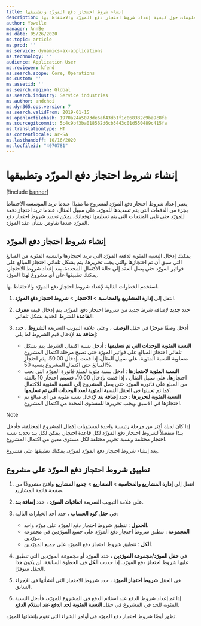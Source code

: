 ```yaml
---
title: إنشاء شروط احتجاز دفع المورّد وتطبيقها
description: يقدم هذا الموضوع معلومات حول كيفية إعداد شروط احتجاز دفع المورّد والاحتفاظ بها.
author: Yowelle
manager: AnnBe
ms.date: 05/26/2020
ms.topic: article
ms.prod: ''
ms.service: dynamics-ax-applications
ms.technology: ''
audience: Application User
ms.reviewer: kfend
ms.search.scope: Core, Operations
ms.custom: ''
ms.assetid: ''
ms.search.region: Global
ms.search.industry: Service industries
ms.author: andchoi
ms.dyn365.ops.version: 7
ms.search.validFrom: 2019-01-15
ms.openlocfilehash: 1970a24a5073de6af43db1f1c068332c9ba9c8fe
ms.sourcegitcommit: 5c4c9bf3ba018562d6cb3443c01d550489c415fa
ms.translationtype: HT
ms.contentlocale: ar-SA
ms.lasthandoff: 10/16/2020
ms.locfileid: "4070781"
---
```

# <a name="create-and-apply-vendor-payment-retention-terms"></a>إنشاء شروط احتجاز دفع المورّد وتطبيقها

[!include [banner](../includes/banner.md)] 

يعتبر إعداد شروط احتجاز دفع المورّد لمشروع ما مفيدًا عندما تريد المؤسسة الاحتفاظ بجزء من الدفعات التي يتم تسديدها للمورّد. على سبيل المثال، عندما تريد احتجاز دفعة للمورّد حتى تلبي المنتجات التي يتم تسليمها توقعاتك. يمكن تحديد شروط احتجاز دفع المورّد عندما تفاوض بشأن عقد المورّد.

## <a name="create-vendor-payment-retention-terms"></a>إنشاء شروط احتجاز دفع المورّد

يمكنك إدخال النسبة المئوية لدفعة المورّد التي تريد احتجازها والنسبة المئوية من المبالغ التي سبق أن تم احتجازها والتي يجب تحريرها. يتم بشكل تلقائي احتجاز المبالغ على فواتير المورّد حتى يصل العقد إلى حالة الاكتمال المحددة. بعد إعداد شروط الاحتجاز، يمكنك تطبيقها على أي مشروع لهذا المورّد.

استخدم الخطوات التالية لإعداد شروط احتجاز دفع المورّد والاحتفاظ بها. 

1. انتقل إلى **إدارة المشاريع والمحاسبة‬** > **الاحتجاز** > **شروط احتجاز دفع المورّد**.
2. حدد **جديد** لإضافة شرط جديد من شروط احتجاز دفع المورّد. يتم إدخال قيمة **معرف القاعدة** للشرط الجديد بشكل تلقائي. 
3. أدخل وصفًا موجزًا في حقل **الوصف** ، وعلى علامة التبويب السريعة **الشروط** ، حدد **إضافة بند** لإدخال قيم الشروط لما يلي:

   - **النسبة المئوية للوحدات التي تم تسليمها** : أدخل نسبة اكتمال الشرط. يتم بشكل تلقائي احتجاز المبالغ على فواتير المورّد حتى تصبح مرحلة اكتمال المشروع مساوية للنسبة المئوية. على سبيل المثال، إذا قمت بإدخال 50.00، يتم احتجاز المبالغ حتى اكتمال المشروع بنسبة 50%.
   - **النسبة المئوية لاحتجازها** : أدخل نسبة مئوية لمبلغ فاتورة المورّد التي يجب احتجازها. على سبيل المثال ، إذا قمت بإدخال 10.00، فسيتم احتجاز 10 بالمئة من المبلغ على فاتورة المورّد حتى يصل المشروع إلى النسبة المئوية للاكتمال كما تم تعيينها في الحقل **النسبة المئوية لعدد الوحدات التي تم تسليمها**.
   - **النسبة المئوية لتحريرها** : حدد **إضافة بند** لإدخال نسبة مئوية من أي مبالغ تم احتجازها في الاسبق ويجب تحريرها للمستوى المحدد من اكتمال المشروع.

> [!NOTE]
> إذا كان لديك أكثر من مرحلة رئيسية واحدة لمستويات إكمال المشروع المختلفة، فأدخل بندًا منفصلاً لشروط احتجاز دفع المورّد لكل قاعدة احتجاز. يمكن لكل بند تحديد نسبة احتجاز مختلفة ونسبة تحرير مختلفة لكل مستوى معين من اكتمال المشروع.

بعد إنشاء شروط احتجاز دفع المورّد لمورّد، يمكنك تطبيقها على مشروع.

## <a name="apply-vendor-retention-terms-to-a-project"></a>تطبيق شروط احتجاز دفع المورّد على مشروع

1. انتقل إلى **إدارة المشاريع والمحاسبة‬** > **المشاريع** > **جميع المشاريع** وافتح مشروعًا من صفحة قائمة المشاريع.
2. على علامة التبويب السريعة **اتفاقيات المورّد** ، حدد **إضافة بند**.
3. في **حقل كود الحساب** ، حدد أحد الخيارات التالية: 

   - **الجدول** : تنطبق شروط احتجاز دفع المورّد على مورّد واحد.
   - **المجموعة** : تنطبق شروط احتجاز دفع المورّد على جميع المورّدين في مجموعة مورّدين.
   - **الكل** : تنطبق شروط احتجاز دفع المورّد على جميع المورّدين.

4. في **حقل المورّد/مجموعة المورّدين** ، حدد المورّد أو مجموعة المورّدين التي تنطبق عليها شروط احتجاز دفع المورّد. إذا حددت **الكل** في الخطوة السابقة، لن يكون هذا الحقل متوفرًا.
5. في الحقل **شروط احتجاز المورّد** ، حدد شروط الاحتجاز التي أنشأتها في الإجراء السابق.
6. إذا تم إعداد شروط الدفع عند استلام الدفع في المشروع للمورّد، فأدخل النسبة المئوية للحد في المشروع في حقل **النسبة المئوية لحد الدفع عند استلام الدفع**.

تظهر أيضًا شروط احتجاز دفع المورّد في أوامر الشراء التي تقوم بإنشائها للمورّد.
